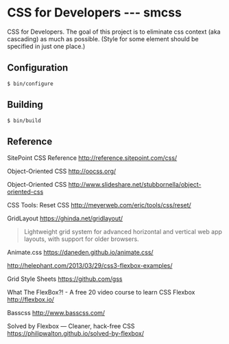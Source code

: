 # CSS for Developers --- smcss

CSS for Developers. The goal of this project is to eliminate css context
(aka cascading) as much as possible. (Style for some element should be
specified in just one place.)

## Configuration

    $ bin/configure

## Building

    $ bin/build

## Reference

SitePoint CSS Reference
http://reference.sitepoint.com/css/

Object-Oriented CSS
http://oocss.org/

Object-Oriented CSS
http://www.slideshare.net/stubbornella/object-oriented-css

CSS Tools: Reset CSS
http://meyerweb.com/eric/tools/css/reset/

GridLayout
https://ghinda.net/gridlayout/
> Lightweight grid system for advanced horizontal and vertical web app
> layouts, with support for older browsers.

Animate.css
https://daneden.github.io/animate.css/

http://helephant.com/2013/03/29/css3-flexbox-examples/

Grid Style Sheets
https://github.com/gss

What The FlexBox?! - A free 20 video course to learn CSS Flexbox
http://flexbox.io/

Basscss
http://www.basscss.com/

Solved by Flexbox — Cleaner, hack-free CSS
https://philipwalton.github.io/solved-by-flexbox/
